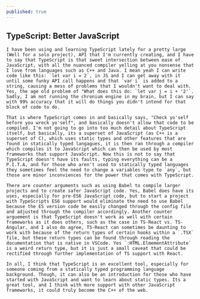 ```yaml
---
published: true
---
```

## TypeScript: Better JavaScript

	I have been using and learning TypeScript lately for a pretty large (Well for a solo project), API that I'm currently creating, and I have to say that TypeScript is that sweet intersection between ease of JavaScript, with all the nuanced compiler yelling at you nonsense that I love from languages such as C++ and Java. I mean yeah I can write code like this: `let var i = 2`, in JS and I can get away with it until some funky API call happens and that `var i` is added to a string, causing a mess of problems that I wouldn't want to deal with. Yes, the age old problem of "What does this do: `let var j = i + '2'`. Sadly, I am not running the chronium engine in my brain, but I can say with 99% accuracy that it will do things you didn't intend for that block of code to do. 

	That is where TypeScript comes in and basically says, "Check yo'self before you wreck yo'self", and basically doesn't allow that code to be compiled. I'm not going to go into too much detail about TypeScript itself, but basically, its a superset of JavaScript (as C++ is a superset of C), which uses static types and other features that are found in statically typed langagues, it is then ran through a compiler which compiles it to JavaScript which can then be used by most frameworks that support JavaScript. Now this is not to say that TypeScript doesn't have its faults, typing everything can be a P.I.T.A, and for those who aren't used to statically typed languages they sometimes feel the need to change a variables type to `any`, but those are minor inconviences for the power that comes with TypeScript.
  
	There are counter arguments such as using Babel to compile larger projects and to create safer JavaScript code. Yes, Babel does have its uses, especially for pre-ES6 JavaScript code, but to start a project with TypeScripts ES6 support would eliminate the need to use Babel because the ES version code be easily changed through the config file and adjusted through the compiler accordingly. Another counter arguement is that TypeScript doesn't work as well with certain frameworks as it does others, such as the case in TS-React vs. TS-Angular, and I also do agree, TS-React can sometimes be daunting to work with because of the return types of certain hooks within a `.TSX` file, but these return types can be found through reading the documentation that is native in VSCode. Yes `:HTML.ElmementAttribute` is a weird return type, but it is just a small caveat that could be rectified through further implementation of TS support with React. 

	In all, I think that TypeScript is an excellent tool, especially for someone coming from a statically typed programming language background. Though, it can also be an introduction for those who have started with JavaScript and want to learn about static types. Its a great tool, and I think with more support with other JavaScript frameworks, it could truly become the C++ of the web.
